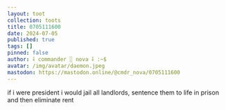 ```yaml
---
layout: toot
collection: toots
title: 0705111600
date: 2024-07-05
published: true
tags: []
pinned: false
author: ⸸ commander ░ nova ⸸ :~$
avatar: /img/avatar/daemon.jpeg
mastodon: https://mastodon.online/@cmdr_nova/0705111600
---
```


if i were president i would jail all landlords, sentence them to life in prison and then eliminate rent
